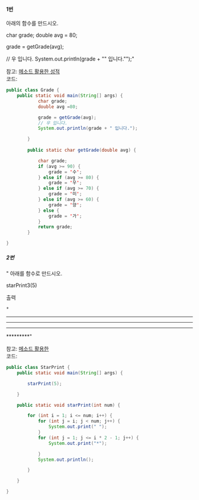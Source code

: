 #### 1번
아래의 함수를 만드시오.                 

char grade;
double avg = 80;

grade = getGrade(avg);

// 우 입니다.
System.out.println(grade + "" 입니다."");"

참고: [메소드 활용한 성적](https://github.com/praybe/KOSMO/blob/main/eclipse-workspace/Method/src/Grade.java)
<br/>
코드:
```java
public class Grade {
	public static void main(String[] args) {
			char grade;
			double avg =80;

			grade = getGrade(avg);
			// 우 입니다.
			System.out.println(grade + " 입니다.");

		}
	
		public static char getGrade(double avg) { 

			char grade; 
			if (avg >= 90) {
				grade = '수'; 
			} else if (avg >= 80) {
				grade = '우';
			} else if (avg >= 70) {
				grade = '미';
			} else if (avg >= 60) {
				grade = '양';
			} else {
				grade = '가';
			}
			return grade; 
		}

}
```




##### 2번
" 아래를 함수로 만드시오.

starPrint3(5) 

출력
   
    *   
   ***
  *****
 *******
*********"

참고: [메소드 활용한 ](https://github.com/praybe/KOSMO/blob/main/eclipse-workspace/Method/src/StarPrint.java)
<br/>
코드:
```java
public class StarPrint {
	public static void main(String[] args) {

		starPrint(5);

	}

	public static void starPrint(int num) { 

		for (int i = 1; i <= num; i++) {
			for (int j = i; j < num; j++) {
				System.out.print(" ");
			}
			for (int j = 1; j <= i * 2 - 1; j++) {
				System.out.print("*");

			}
			System.out.println();

		}

	}

}
```
